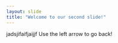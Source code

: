 ```yaml
---
layout: slide
title: "Welcome to our second slide!"
---
```

jadsjifaifjaijjf
Use the left arrow to go back!
